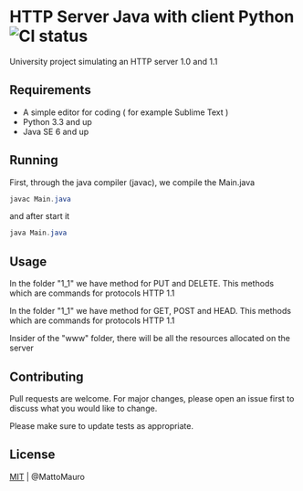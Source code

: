 # HTTP Server Java with client Python ![CI status](https://img.shields.io/badge/build-passing-brightgreen.svg)

University project simulating an HTTP server 1.0 and 1.1

## Requirements

* A simple editor for coding ( for example Sublime Text )
* Python 3.3 and up
* Java SE 6 and up

## Running

First, through the java compiler (javac), we compile the Main.java

```java
javac Main.java
```

and after start it

```java
java Main.java
```

## Usage

In the folder "1_1" we have method for PUT and DELETE. This methods which are commands for protocols HTTP 1.1

In the folder "1_1" we have method for GET, POST and HEAD. This methods which are commands for protocols HTTP 1.1

Insider of the "www" folder, there will be all the resources allocated on the server

## Contributing
Pull requests are welcome. For major changes, please open an issue first to discuss what you would like to change.

Please make sure to update tests as appropriate.

## License
[MIT](https://choosealicense.com/licenses/mit/) | @MattoMauro
